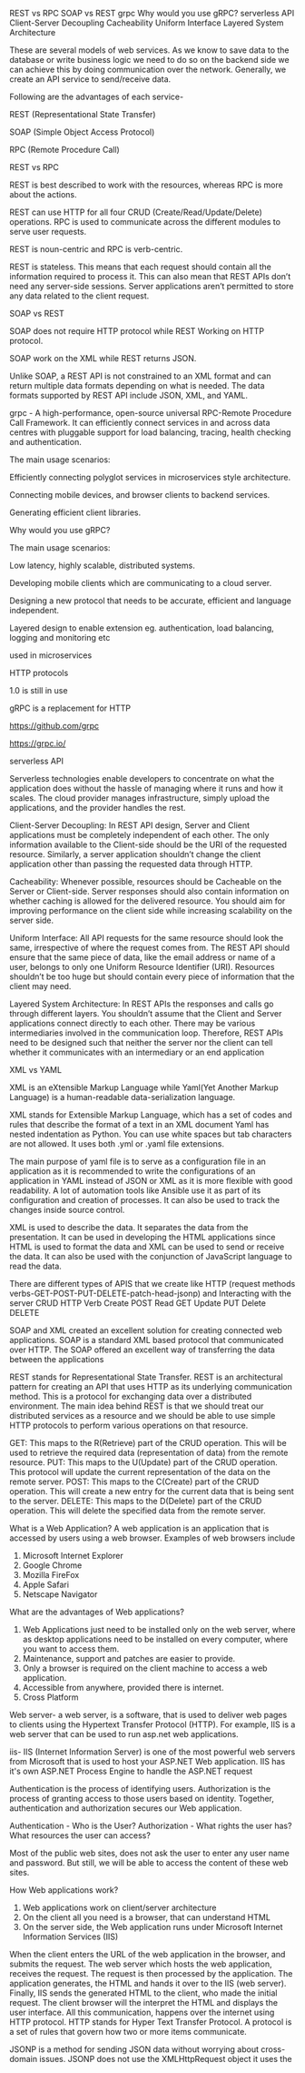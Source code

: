 REST vs RPC
SOAP vs REST
grpc
Why would you use gRPC?
serverless API
Client-Server Decoupling
Cacheability
Uniform Interface
Layered System Architecture

These are several models of web services. As we know to save data to the database or write business logic we need to do so on the backend side we can achieve this by doing communication over the network. Generally, we create an API service to send/receive data.

Following are the advantages of each service-

REST (Representational State Transfer)

SOAP (Simple Object Access Protocol)

RPC (Remote Procedure Call)

REST  vs RPC

REST is best described to work with the resources, whereas RPC is more about the actions.

REST can use HTTP for all four CRUD (Create/Read/Update/Delete) operations. RPC is used to communicate across the different modules to serve user requests.

REST is noun-centric and RPC is verb-centric.

REST is stateless. This means that each request should contain all the information required to process it. This can also mean that REST APIs don’t need any server-side sessions. Server applications aren’t permitted to store any data related to the client request.

SOAP  vs REST 

SOAP does not require HTTP protocol while REST Working on HTTP protocol.

SOAP work on the XML while REST returns JSON.

Unlike SOAP, a REST API is not constrained to an XML format and can return multiple data formats depending on what is needed. The data formats supported by REST API include JSON, XML, and YAML.

grpc - A high-performance, open-source universal RPC-Remote Procedure Call Framework. It can efficiently connect services in and across data centres with pluggable support for load balancing, tracing, health checking and authentication.

The main usage scenarios:

Efficiently connecting polyglot services in microservices style architecture.

Connecting mobile devices, and browser clients to backend services.

Generating efficient client libraries.

Why would you use gRPC?

The main usage scenarios:

Low latency, highly scalable, distributed systems.

Developing mobile clients which are communicating to a cloud server.

Designing a new protocol that needs to be accurate, efficient and language independent.

Layered design to enable extension eg. authentication, load balancing, logging and monitoring etc

used in microservices

HTTP protocols

1.0 is still in use

gRPC is a replacement for HTTP

https://github.com/grpc

https://grpc.io/

serverless API

Serverless technologies enable developers to concentrate on what the application does without the hassle of managing where it runs and how it scales. The cloud provider manages infrastructure, simply upload the applications, and the provider handles the rest.

Client-Server Decoupling: In REST API design, Server and Client applications must be completely independent of each other. The only information available to the Client-side should be the URI of the requested resource. Similarly, a server application shouldn’t change the client application other than passing the requested data through HTTP.

Cacheability: Whenever possible, resources should be Cacheable on the Server or Client-side. Server responses should also contain information on whether caching is allowed for the delivered resource. You should aim for improving performance on the client side while increasing scalability on the server side.

Uniform Interface: All API requests for the same resource should look the same, irrespective of where the request comes from. The REST API should ensure that the same piece of data, like the email address or name of a user, belongs to only one Uniform Resource Identifier (URI). Resources shouldn’t be too huge but should contain every piece of information that the client may need.

Layered System Architecture: In REST APIs the responses and calls go through different layers. You shouldn’t assume that the Client and Server applications connect directly to each other. There may be various intermediaries involved in the communication loop. Therefore, REST APIs need to be designed such that neither the server nor the client can tell whether it communicates with an intermediary or an end application

XML vs YAML

XML is an eXtensible Markup Language while Yaml(Yet Another Markup Language) is a human-readable data-serialization language.

XML stands for Extensible Markup Language, which has a set of codes and rules that describe the format of a text in an XML document
Yaml has nested indentation as Python. You can use white spaces but tab characters are not allowed. It uses both .yml or .yaml file extensions.

The main purpose of yaml file is to serve as a configuration file in an application as it is recommended to write the configurations of an application in YAML instead of JSON or XML as it is more flexible with good readability. A lot of automation tools like Ansible use it as part of its configuration and creation of processes. It can also be used to track the changes inside source control.

XML is used to describe the data. It separates the data from the presentation. It can be used in developing the HTML applications since HTML is used to format the data and XML can be used to send or receive the data. It can also be used with the conjunction of JavaScript language to read the data.

There are different types of APIS that we create like
HTTP (request methods verbs-GET-POST-PUT-DELETE-patch-head-jsonp) and Interacting with the server
CRUD    HTTP Verb
Create    POST
Read    GET
Update    PUT
Delete    DELETE

SOAP and XML created an excellent solution for creating connected web applications. SOAP is a standard XML based protocol that communicated over HTTP.
The SOAP offered an excellent way of transferring the data between the applications

REST stands for Representational State Transfer. 
REST is an architectural pattern for creating an API that uses HTTP as its underlying communication method. This is a protocol for exchanging data over a distributed environment. The main idea behind REST is that we should treat our distributed services as a resource and we should be able to use simple HTTP protocols to perform various operations on that resource.

GET: This maps to the R(Retrieve) part of the CRUD operation. This will be used to retrieve the required data (representation of data) from the remote resource.
PUT: This maps to the U(Update) part of the CRUD operation. This protocol will update the current representation of the data on the remote server.
POST: This maps to the C(Create) part of the CRUD operation. This will create a new entry for the current data that is being sent to the server.
DELETE: This maps to the D(Delete) part of the CRUD operation. This will delete the specified data from the remote server. 

What is a Web Application?
A web application is an application that is accessed by users using a web browser. Examples of web browsers include 
1. Microsoft Internet Explorer
2. Google Chrome
3. Mozilla FireFox
4. Apple Safari
5. Netscape Navigator

What are the advantages of Web applications?
1. Web Applications just need to be installed only on the web server, where as desktop applications need to be installed on every computer, where you want to access them.
2. Maintenance, support and patches are easier to provide.
3. Only a browser is required on the client machine to access a web application.
4. Accessible from anywhere, provided there is internet.
5. Cross Platform 

Web server-
a web server, is a software, that is used to deliver web pages to clients using the Hypertext Transfer Protocol (HTTP). 
For example, IIS is a web server that can be used to run asp.net web applications.

iis-
IIS (Internet Information Server) is one of the most powerful web servers from Microsoft that is used to host your ASP.NET Web application. 
IIS has it's own ASP.NET Process Engine to handle the ASP.NET request

Authentication is the process of identifying users. Authorization is the process of granting access to those users based on identity. 
Together, authentication and authorization secures our Web application.

Authentication - Who is the User?
Authorization - What rights the user has? What resources the user can access?

Most of the public web sites, does not ask the user to enter any user name and password.
But still, we will be able to access the content of these web sites.

How Web applications work?
1. Web applications work on client/server architecture
2. On the client all you need is a browser, that can understand HTML
3. On the server side, the Web application runs under Microsoft Internet Information Services (IIS) 

When the client enters the URL of the web application in the browser, and submits the request. The web server which hosts the web application, receives the request. The request is then processed by the application. The application generates, the HTML and hands it over to the IIS (web server). Finally, IIS sends the generated HTML to the client, who made the initial request. The client browser will the interpret the HTML and displays the user interface. All this communication, happens over the internet using HTTP protocol. HTTP stands for Hyper Text Transfer Protocol. A protocol is a set of rules that govern how two or more items communicate.

JSONP is a method for sending JSON data without worrying about cross-domain issues. JSONP does not use the XMLHttpRequest object it uses the <script> tag instead of Object. JSONP is JSON with padding, i.e, you put a string at the beginning and a pair of parenthesis around it. As we know Browsers have a same-origin policy, meaning that HTTP request from a server to a different server is not possible, so we cannot use HTTP in that case. we used JSONP in that condition.

//JSON
{"name":"overflow","id":5}

//JSONP
func({"name":"overflow","id":5});

JSONP Request callback example angular 2.0+ :